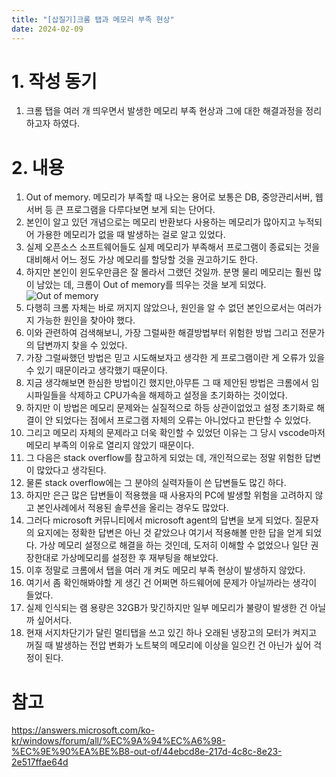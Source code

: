 ```yaml
---
title: "[삽질기]크롬 탭과 메모리 부족 현상"
date: 2024-02-09
---
```


# 1. 작성 동기
1. 크롬 탭을 여러 개 띄우면서 발생한 메모리 부족 현상과 그에 대한 해결과정을 정리하고자 하였다.

# 2. 내용
1. Out of memory. 메모리가 부족할 때 나오는 용어로 보통은 DB, 중앙관리서버, 웹 서버 등 큰 프로그램을 다루다보면 보게 되는 단어다.
2. 본인이 알고 있던 개념으로는 메모리 반환보다 사용하는 메모리가 많아지고 누적되어 가용한 메모리가 없을 때 발생하는 걸로 알고 있었다.
3. 실제 오픈소스 소프트웨어들도 실제 메모리가 부족해서 프로그램이 종료되는 것을 대비해서 어느 정도 가상 메모리를 할당할 것을 권고하기도 한다.
4. 하지만 본인이 윈도우만큼은 잘 몰라서 그랬던 것일까. 분명 물리 메모리는 훨씬 많이 남았는 데, 크롬이 Out of memory를 띄우는 것을 보게 되었다.
![Out of memory](https://devshin-91.github.io/fig/hard_work/chrome_n_oom_OOM.png)
5. 다행히 크롬 자체는 바로 꺼지지 않았으나, 원인을 알 수 없던 본인으로서는 여러가지 가능한 원인을 찾아야 했다. 
6. 이와 관련하여 검색해보니, 가장 그럴싸한 해결방법부터 위험한 방법 그리고 전문가의 답변까지 찾을 수 있었다.
7. 가장 그럴싸했던 방법은 믿고 시도해보자고 생각한 게 프로그램이란 게 오류가 있을 수 있기 때문이라고 생각했기 때문이다.
8. 지금 생각해보면 한심한 방법이긴 했지만,아무튼 그 때 제안된 방법은 크롬에서 임시파일들을 삭제하고 CPU가속을 해제하고 설정을 초기화하는 것이었다.
9. 하지만 이 방법은 메모리 문제와는 실질적으로 하등 상관이없었고 설정 초기화로 해결이 안 되었다는 점에서 프로그램 자체의 오류는 아니었다고 판단할 수 있었다. 
10. 그리고 메모리 자체의 문제라고 더욱 확인할 수 있었던 이유는 그 당시 vscode마저 메모리 부족의 이유로 열리지 않았기 때문이다.
11. 그 다음은 stack overflow를 참고하게 되었는 데, 개인적으로는 정말 위험한 답변이 많았다고 생각된다.
12. 물론 stack overflow에는 그 분야의 실력자들이 쓴 답변들도 많긴 하다.
13. 하지만 은근 많은 답변들이 적용했을 때 사용자의 PC에 발생할 위험을 고려하지 않고 본인사례에서 적용된 솔루션을 올리는 경우도 많았다.
14. 그러다 microsoft 커뮤니티에서 microsoft agent의 답변을 보게 되었다. 질문자의 요지에는 정확한 답변은 아닌 것 같았으나 여기서 적용해볼 만한 답을 얻게 되었다. 가상 메모리 설정으로 해결을 하는 것인데, 도저히 이해할 수 없었으나 일단 권장한대로 가상메모리를 설정한 후 재부팅을 해보았다.
15. 이후 정말로 크롬에서 탭을 여러 개 켜도 메모리 부족 현상이 발생하지 않았다.
16. 여기서 좀 확인해봐야할 게 생긴 건 어쩌면 하드웨어에 문제가 아닐까라는 생각이 들었다.
17. 실제 인식되는 램 용량은 32GB가 맞긴하지만 일부 메모리가 불량이 발생한 건 아닐까 싶어서다.
18. 현재 서지차단기가 달린 멀티탭을 쓰고 있긴 하나 오래된 냉장고의 모터가 켜지고 꺼질 때 발생하는 전압 변화가 노트북의 메모리에 이상을 일으킨 건 아닌가 싶어 걱정이 된다.

# 참고
https://answers.microsoft.com/ko-kr/windows/forum/all/%EC%9A%94%EC%A6%98-%EC%9E%90%EA%BE%B8-out-of/44ebcd8e-217d-4c8c-8e23-2e517ffae64d